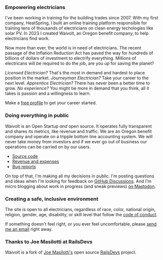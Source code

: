 ### Empowering electricians

I've been working in training for the building trades since 2007. With my first company, HeatSpring, I built an online training platform responsible for training tens of thousands of electricians on clean energy techologies like solar PV. In 2023 I created Waivolt, an Oregon benefit company, to help electricians find work.

Now more than ever, the world is in need of electricians. The recent passage of the Inflation Reduction Act has paved the way for hundreds of billions of dollars of investment to electrify everything. Millions of electricans will be required to do the job, are you up for saving the planet?

*Licensed Electrician?* That's the most in demand and hardest to place position in the market.
*Journeyman Electrician?* Take your career to the next level.
*Apprentice Electrician?* There has never been a better time to grow.
*No experience?* You might be more in demand that you think, all it takes is passion and a willingness to learn.

Make a [free profile](users/sign_up) to get your career started.

### Doing everything in public

Waivolt is an Open Startup *and* open source. It operates fully transparent and shares its metrics, like revenue and traffic. We are an Oregon benefit company and operate on a tripple bottom line accounting system. We will never take money from investors and if we ever go out of business our operations can be carried on by our users.

* [Source code](https://github.com/duncantmiller/waivolt/)
* [Revenue and expenses](/open)
* [Bug reports](https://app.honeybadger.io/project/EKRGgkQdR0)

On top of that, I'm making all my decisions in public. I'm posting questions and ideas when I'm looking for feedback on [GitHub Discussions](https://github.com/duncantmiller/waivolt/). And I'm micro blogging about work in progress (and sneak previews) [on Mastodon](https://ruby.social/@duncantmiller).

### Creating a safe, inclusive environment

The site is open to all electricians, regardless of race, color, national origin, religion, gender, age, disability, or skill level that follow the [code of conduct](/conduct).

If something doesn't feel right, or you ever feel uncomfortable, please [send me an email](mailto:duncan@waivolt.com) right away.

### Thanks to Joe Masilotti at RailsDevs

Waivolt is a fork of [Joe Masilotti's](https://masilotti.com/) open source [RailsDevs](https://railsdevs.com/) project.
